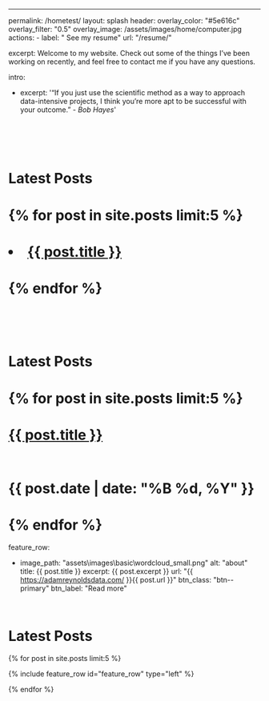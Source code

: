 ---
permalink: /hometest/
layout: splash
header:
  overlay_color: "#5e616c"
  overlay_filter: "0.5"
  overlay_image: /assets/images/home/computer.jpg
  actions:
    - label: "<i class='fas fa-file'></i>  See my resume"
      url: "/resume/"

excerpt: 
  Welcome to my website. Check out some of the things I’ve been working on recently, and feel free to contact me if you have any questions.<br>

intro:  
  - excerpt: '“If you just use the scientific method as a way to approach data-intensive projects, I think you’re more apt to be successful with your outcome.” *-* *Bob Hayes*'



# <br>
# <h1>Latest Posts</h1>
# {% for post in site.posts limit:5 %}
# <li><a href="{{ https://adamreynoldsdata.com/ }}{{ post.url }}">{{ post.title }}</a></li>  
# {% endfor %}

# <br>
# <h1>Latest Posts</h1>
# {% for post in site.posts limit:5 %}
# <a href="{{ https://adamreynoldsdata.com/ }}{{ post.url }}">{{ post.title }}</a> 
# <br>{{ post.date | date: "%B %d, %Y" }}
# {% endfor %}

feature_row:
  - image_path: "assets\images\basic\wordcloud_small.png"
    alt: "about"
    title: {{ post.title }}
    excerpt: {{ post.excerpt }}
    url: "{{ https://adamreynoldsdata.com/ }}{{ post.url }}"
    btn_class: "btn--primary"
    btn_label: "Read more"


<br>
<h1>Latest Posts</h1>
{% for post in site.posts limit:5 %}

{% include feature_row id="feature_row" type="left" %}

{% endfor %}

